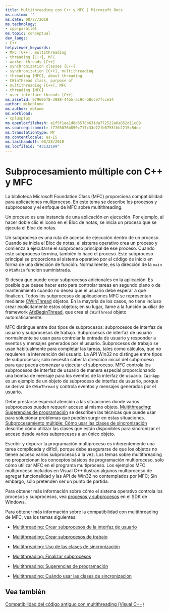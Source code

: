```yaml
---
title: Multithreading con C++ y MFC | Microsoft Docs
ms.custom: ''
ms.date: 08/27/2018
ms.technology:
- cpp-parallel
ms.topic: conceptual
dev_langs:
- C++
helpviewer_keywords:
- MFC [C++], multithreading
- threading [C++], MFC
- worker threads [C++]
- synchronization classes [C++]
- synchronization [C++], multithreading
- threading [MFC], about threading
- CWinThread class, purpose of
- multithreading [C++], MFC
- threading [MFC]
- user interface threads [C++]
ms.assetid: 979605f8-3988-44b5-ac9c-b8cce7fcce14
author: mikeblome
ms.author: mblome
ms.workload:
- cplusplus
ms.openlocfilehash: a1f5f1ea1d8d6578b631da772522a0a852d11c89
ms.sourcegitcommit: f7703076b850c717c33d72fb0755fbb2215c5ddc
ms.translationtype: MT
ms.contentlocale: es-ES
ms.lasthandoff: 08/28/2018
ms.locfileid: "43132199"
---
```

# <a name="multithreading-with-c-and-mfc"></a>Subprocesamiento múltiple con C++ y MFC
La biblioteca Microsoft Foundation Class (MFC) proporciona compatibilidad para aplicaciones multiproceso. En este tema se describe los procesos y subprocesos y el enfoque de MFC sobre multithreading.  
  
Un proceso es una instancia de una aplicación en ejecución. Por ejemplo, al hacer doble clic el icono en el Bloc de notas, se inicia un proceso que se ejecuta el Bloc de notas.  
  
Un subproceso es una ruta de acceso de ejecución dentro de un proceso. Cuando se inicia el Bloc de notas, el sistema operativo crea un proceso y comienza a ejecutarse el subproceso principal de ese proceso. Cuando este subproceso termina, también lo hace el proceso. Este subproceso principal se proporciona al sistema operativo por el código de inicio en forma de una dirección de función. Normalmente, es la dirección de la `main` o `WinMain` función suministrada.  
  
Si desea que puede crear subprocesos adicionales en la aplicación. Es posible que desee hacer esto para controlar tareas en segundo plano o de mantenimiento cuando no desea que el usuario debe esperar a que finalicen. Todos los subprocesos de aplicaciones MFC se representan mediante [CWinThread](../mfc/reference/cwinthread-class.md) objetos. En la mayoría de los casos, no tiene incluso crear explícitamente estos objetos; en su lugar, llame a la función auxiliar de framework [AfxBeginThread](../mfc/reference/application-information-and-management.md#afxbeginthread), que crea el `CWinThread` objeto automáticamente.  
  
MFC distingue entre dos tipos de subprocesos: subprocesos de interfaz de usuario y subprocesos de trabajo. Subprocesos de interfaz de usuario normalmente se usan para controlar la entrada de usuario y responder a eventos y mensajes generados por el usuario. Subprocesos de trabajo se usan habitualmente para completar las tareas, tales como cálculos, que no requieren la intervención del usuario. La API Win32 no distingue entre tipos de subprocesos; solo necesita saber la dirección inicial del subproceso para que pueda comenzar a ejecutar el subproceso. MFC controla los subprocesos de interfaz de usuario de manera especial proporcionando una bomba de mensaje para los eventos de la interfaz de usuario. `CWinApp` es un ejemplo de un objeto de subproceso de interfaz de usuario, porque se deriva de `CWinThread` y controla eventos y mensajes generados por el usuario.  
  
Debe prestarse especial atención a las situaciones donde varios subprocesos pueden requerir acceso al mismo objeto. [Multithreading: Sugerencias de programación](multithreading-programming-tips.md) se describen las técnicas que puede usar para solucionar problemas que pueden surgir en estas situaciones. [Subprocesamiento múltiple: Cómo usar las clases de sincronización](multithreading-how-to-use-the-synchronization-classes.md) describe cómo utilizar las clases que están disponibles para sincronizar el acceso desde varios subprocesos a un único objeto.  
  
Escribir y depurar la programación multiproceso es inherentemente una tarea complicada y difícil, porque debe asegurarse de que los objetos no tienen acceso varios subprocesos a la vez. Los temas sobre multithreading no proporcionan los conceptos básicos de programación multiproceso, solo cómo utilizar MFC en el programa multiproceso. Los ejemplos MFC multiproceso incluidos en Visual C++ ilustran algunos multiproceso de agregar funcionalidad y las API de Win32 no contemplados por MFC; Sin embargo, sólo pretenden ser un punto de partida.  
  
Para obtener más información sobre cómo el sistema operativo controla los procesos y subprocesos, vea [procesos y subprocesos](/windows/desktop/ProcThread/processes-and-threads) en el SDK de Windows.  
  
Para obtener más información sobre la compatibilidad con multithreading de MFC, vea los temas siguientes:  
  
- [Multithreading: Crear subprocesos de la interfaz de usuario](multithreading-creating-user-interface-threads.md)  
  
- [Multithreading: Crear subprocesos de trabajo](multithreading-creating-worker-threads.md)  
  
- [Multithreading: Uso de las clases de sincronización](multithreading-how-to-use-the-synchronization-classes.md)  
  
- [Multithreading: Finalizar subprocesos](multithreading-terminating-threads.md)  
  
- [Multithreading: Sugerencias de programación](multithreading-programming-tips.md)  
  
- [Multithreading: Cuándo usar las clases de sincronización](multithreading-when-to-use-the-synchronization-classes.md)  
  
## <a name="see-also"></a>Vea también  
 
[Compatibilidad del código antiguo con multithreading (Visual C++)](multithreading-support-for-older-code-visual-cpp.md)